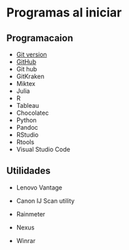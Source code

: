 # Programas al iniciar

## Programacaion

- [Git version](https://git-scm.com/download/win)
- [GitHub](http://github.com)
- Git hub
- GitKraken
- Miktex
- Julia
- R 
- Tableau
- Chocolatec
- Python
- Pandoc
- RStudio
- Rtools
- Visual Studio Code


## Utilidades

- Lenovo Vantage
- Canon IJ Scan utility

- Rainmeter
- Nexus

- Winrar